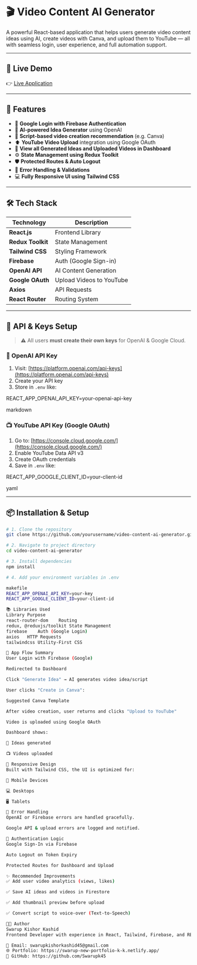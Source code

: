 # 🎬 Video Content AI Generator

A powerful React-based application that helps users generate video content ideas using AI, create videos with Canva, and upload them to YouTube — all with seamless login, user experience, and full automation support.

---

## 🚀 Live Demo

👉 [Live Application](https://your-deployed-url.com)

---

## 🧩 Features

- 🔐 **Google Login with Firebase Authentication**
- 🧠 **AI-powered Idea Generator** using OpenAI
- 📝 **Script-based video creation recommendation** (e.g. Canva)
- ⬆️ **YouTube Video Upload** integration using Google OAuth
- 📂 **View all Generated Ideas and Uploaded Videos in Dashboard**
- ⚙️ **State Management using Redux Toolkit**
- 🛡️ **Protected Routes & Auto Logout**
- 🎯 **Error Handling & Validations**
- 💻 **Fully Responsive UI using Tailwind CSS**

---

## 🛠️ Tech Stack

| Technology       | Description                                   |
|------------------|-----------------------------------------------|
| **React.js**     | Frontend Library                              |
| **Redux Toolkit**| State Management                              |
| **Tailwind CSS** | Styling Framework                             |
| **Firebase**     | Auth (Google Sign-in)                         |
| **OpenAI API**   | AI Content Generation                         |
| **Google OAuth** | Upload Videos to YouTube                      |
| **Axios**        | API Requests                                  |
| **React Router** | Routing System                                |

---

## 🔑 API & Keys Setup

> ⚠️ All users **must create their own keys** for OpenAI & Google Cloud.

### 🧠 OpenAI API Key
1. Visit: [https://platform.openai.com/api-keys](https://platform.openai.com/api-keys)
2. Create your API key
3. Store in `.env` like:

REACT_APP_OPENAI_API_KEY=your-openai-api-key

markdown

### 📺 YouTube API Key (Google OAuth)
1. Go to: [https://console.cloud.google.com/](https://console.cloud.google.com/)
2. Enable YouTube Data API v3
3. Create OAuth credentials
4. Save in `.env` like:

REACT_APP_GOOGLE_CLIENT_ID=your-client-id

yaml

---

## 📦 Installation & Setup

```bash
# 1. Clone the repository
git clone https://github.com/yourusername/video-content-ai-generator.git

# 2. Navigate to project directory
cd video-content-ai-generator

# 3. Install dependencies
npm install

# 4. Add your environment variables in .env

makefile
REACT_APP_OPENAI_API_KEY=your-key
REACT_APP_GOOGLE_CLIENT_ID=your-client-id

📚 Libraries Used
Library	Purpose
react-router-dom	Routing
redux, @reduxjs/toolkit	State Management
firebase	Auth (Google Login)
axios	HTTP Requests
tailwindcss	Utility-First CSS

🔁 App Flow Summary
User Login with Firebase (Google)

Redirected to Dashboard

Click "Generate Idea" → AI generates video idea/script

User clicks "Create in Canva":

Suggested Canva Template

After video creation, user returns and clicks "Upload to YouTube"

Video is uploaded using Google OAuth

Dashboard shows:

🧠 Ideas generated

📺 Videos uploaded

🎨 Responsive Design
Built with Tailwind CSS, the UI is optimized for:

📱 Mobile Devices

💻 Desktops

🖥️ Tablets

🚫 Error Handling
OpenAI or Firebase errors are handled gracefully.

Google API & upload errors are logged and notified.

🔐 Authentication Logic
Google Sign-In via Firebase

Auto Logout on Token Expiry

Protected Routes for Dashboard and Upload

✨ Recommended Improvements
✅ Add user video analytics (views, likes)

✅ Save AI ideas and videos in Firestore

✅ Add thumbnail preview before upload

✅ Convert script to voice-over (Text-to-Speech)

👨‍💻 Author
Swarup Kishor Kashid
Frontend Developer with experience in React, Tailwind, Firebase, and REST APIs.

📧 Email: swarupkishorkashid45@gmail.com
🌐 Portfolio: https://swarup-new-portfolio-k-k.netlify.app/
🔗 GitHub: https://github.com/Swarupk45
